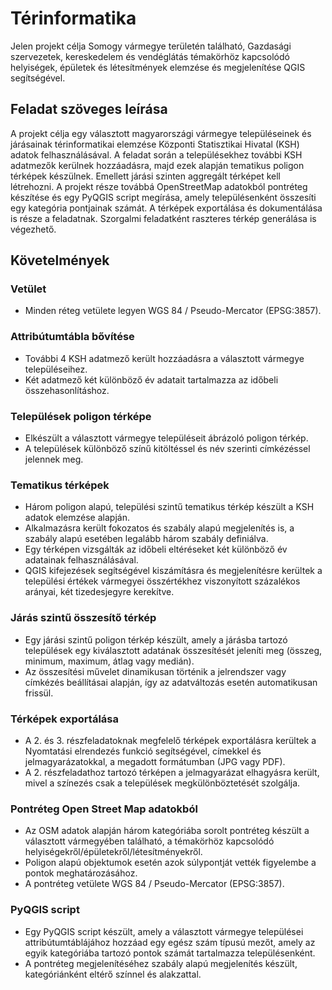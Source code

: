 # Térinformatika

Jelen projekt célja Somogy vármegye területén található, Gazdasági szervezetek, kereskedelem és vendéglátás témakörhöz kapcsolódó helyiségek, épületek és létesítmények elemzése és megjelenítése QGIS segítségével.

## Feladat szöveges leírása

A projekt célja egy választott magyarországi vármegye településeinek és járásainak térinformatikai elemzése Központi Statisztikai Hivatal (KSH) adatok felhasználásával. A feladat során a településekhez további KSH adatmezők kerülnek hozzáadásra, majd ezek alapján tematikus poligon térképek készülnek. Emellett járási szinten aggregált térképet kell létrehozni. A projekt része továbbá OpenStreetMap adatokból pontréteg készítése és egy PyQGIS script megírása, amely településenként összesíti egy kategória pontjainak számát. A térképek exportálása és dokumentálása is része a feladatnak. Szorgalmi feladatként raszteres térkép generálása is végezhető.

## Követelmények

### Vetület

- Minden réteg vetülete legyen WGS 84 / Pseudo-Mercator (EPSG:3857).

### Attribútumtábla bővítése  
- További 4 KSH adatmező került hozzáadásra a választott vármegye településeihez.  
- Két adatmező két különböző év adatait tartalmazza az időbeli összehasonlításhoz.

### Települések poligon térképe  
- Elkészült a választott vármegye településeit ábrázoló poligon térkép.  
- A települések különböző színű kitöltéssel és név szerinti címkézéssel jelennek meg.

### Tematikus térképek  
- Három poligon alapú, települési szintű tematikus térkép készült a KSH adatok elemzése alapján.  
- Alkalmazásra került fokozatos és szabály alapú megjelenítés is, a szabály alapú esetében legalább három szabály definiálva.  
- Egy térképen vizsgálták az időbeli eltéréseket két különböző év adatainak felhasználásával.  
- QGIS kifejezések segítségével kiszámításra és megjelenítésre kerültek a települési értékek vármegyei összértékhez viszonyított százalékos arányai, két tizedesjegyre kerekítve.

### Járás szintű összesítő térkép  
- Egy járási szintű poligon térkép készült, amely a járásba tartozó települések egy kiválasztott adatának összesítését jeleníti meg (összeg, minimum, maximum, átlag vagy medián).  
- Az összesítési művelet dinamikusan történik a jelrendszer vagy címkézés beállításai alapján, így az adatváltozás esetén automatikusan frissül.

### Térképek exportálása  
- A 2. és 3. részfeladatoknak megfelelő térképek exportálásra kerültek a Nyomtatási elrendezés funkció segítségével, címekkel és jelmagyarázatokkal, a megadott formátumban (JPG vagy PDF).  
- A 2. részfeladathoz tartozó térképen a jelmagyarázat elhagyásra került, mivel a színezés csak a települések megkülönböztetését szolgálja.

### Pontréteg Open Street Map adatokból  
- Az OSM adatok alapján három kategóriába sorolt pontréteg készült a választott vármegyében található, a témakörhöz kapcsolódó helyiségekről/épületekről/létesítményekről.  
- Poligon alapú objektumok esetén azok súlypontját vették figyelembe a pontok meghatározásához.  
- A pontréteg vetülete WGS 84 / Pseudo-Mercator (EPSG:3857).

### PyQGIS script  
- Egy PyQGIS script készült, amely a választott vármegye települései attribútumtáblájához hozzáad egy egész szám típusú mezőt, amely az egyik kategóriába tartozó pontok számát tartalmazza településenként.  
- A pontréteg megjelenítéséhez szabály alapú megjelenítés készült, kategóriánként eltérő színnel és alakzattal.
